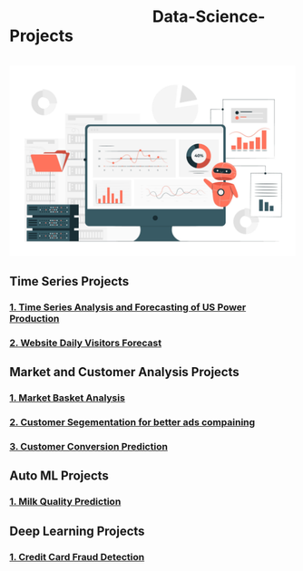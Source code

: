 <h1 >&nbsp; &nbsp; &nbsp; &nbsp; &nbsp; &nbsp; &nbsp; &nbsp; &nbsp; &nbsp; &nbsp; &nbsp; &nbsp; &nbsp; &nbsp; &nbsp; &nbsp; &nbsp; &nbsp; Data-Science-Projects </h1>
<br>
<img src='Data-Science.jpg'>

<h2> Time Series Projects </h2>
<h3> <a href="https://github.com/omjiverma/Electricity-Production-US-Time-Series">1. Time Series Analysis and Forecasting of US Power Production</a> </h3>
<h3> <a href="https://github.com/omjiverma/Website-Daily-Visitors-Forecasting">2. Website Daily Visitors Forecast</a> </h3>

<h2> Market and Customer Analysis Projects </h2>

<h3> <a href="https://github.com/omjiverma/Market-Basket-Analysis">1. Market Basket Analysis </a> </h3>
<h3> <a href="https://github.com/omjiverma/Ad-Click-Customer-Segmentating">2. Customer Segementation for better ads compaining </a> </h3>
<h3> <a href="https://github.com/omjiverma/Customer-Conversion-Prediction">3. Customer Conversion Prediction </a> </h3>

<h2> Auto ML Projects </h2>
<h3> <a href="https://github.com/omjiverma/Milk-Quality-Prediction">1. Milk Quality Prediction </a> </h3>


<h2> Deep Learning Projects </h2>
<h3> <a href="https://github.com/omjiverma/Credit-Card-Fraud-Detection">1. Credit Card Fraud Detection </a> </h3>

